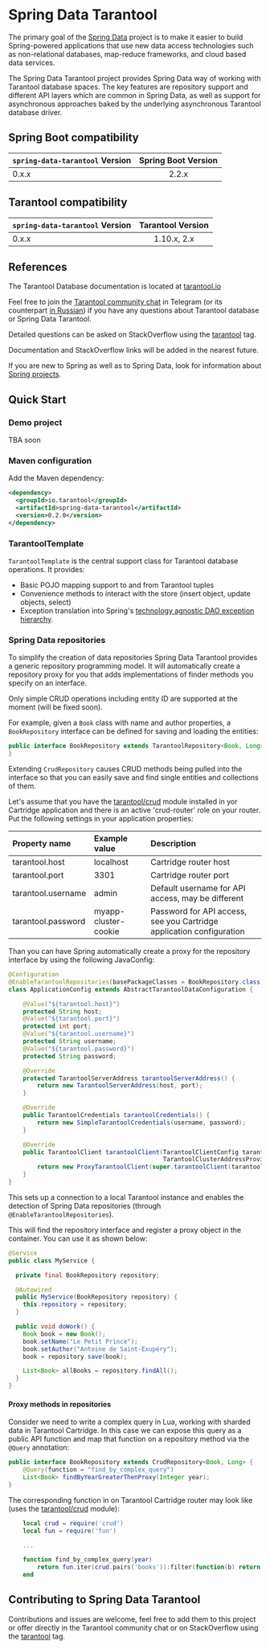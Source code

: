 # Spring Data Tarantool

The primary goal of the [Spring Data](https://projects.spring.io/spring-data)
project is to make it easier to build Spring-powered applications that
use new data access technologies such as non-relational databases,
map-reduce frameworks, and cloud based data services.

The Spring Data Tarantool project provides Spring Data way of working
with Tarantool database spaces. The key features are repository support
and different API layers which are common in Spring Data, as well as
support for asynchronous approaches baked by the underlying asynchronous
Tarantool database driver.

## Spring Boot compatibility

|`spring-data-tarantool` Version | Spring Boot Version
| :----------- | :----: |
|0.x.x | 2.2.x

## Tarantool compatibility

|`spring-data-tarantool` Version | Tarantool Version
| :----------- | :----: |
| 0.x.x | 1.10.x, 2.x

## References

The Tarantool Database documentation is located at
[tarantool.io](https://www.tarantool.io/en/doc/latest/reference/)

Feel free to join the [Tarantool community chat](https://t.me/tarnatool)
in Telegram (or its counterpart [in Russian](https://t.me/tarnatoolru))
if you have any questions about Tarantool database or Spring Data Tarantool.

Detailed questions can be asked on StackOverflow using the
[tarantool](https://stackoverflow.com/questions/tagged/tarantool) tag.

Documentation and StackOverflow links will be added in the nearest future.

If you are new to Spring as well as to Spring Data, look for information
about [Spring projects](https://projects.spring.io/).

## Quick Start

### Demo project

TBA soon

### Maven configuration

Add the Maven dependency:

```xml
<dependency>
  <groupId>io.tarantool</groupId>
  <artifactId>spring-data-tarantool</artifactId>
  <version>0.2.0</version>
</dependency>
```

### TarantoolTemplate

`TarantoolTemplate` is the central support class for Tarantool database
operations. It provides:

* Basic POJO mapping support to and from Tarantool tuples
* Convenience methods to interact with the store (insert object,
update objects, select)
* Exception translation into Spring's
[technology agnostic DAO exception hierarchy](https://docs.spring.io/spring/docs/current/spring-framework-reference/html/dao.html#dao-exceptions).

### Spring Data repositories

To simplify the creation of data repositories Spring Data Tarantool
provides a generic repository programming model. It will automatically
create a repository proxy for you that adds implementations of finder
methods you specify on an interface.

Only simple CRUD operations including entity ID are supported at the
moment (will be fixed soon).

For example, given a `Book` class with name and author properties, a
`BookRepository` interface can be defined for saving and loading the
entities:

```java
public interface BookRepository extends TarantoolRepository<Book, Long> {
}
```

Extending `CrudRepository` causes CRUD methods being pulled into the
interface so that you can easily save and find single entities and
collections of them.

Let's assume that you have the [tarantool/crud](https://github.com/tarantool/crud) module installed in yor Cartridge
application and there is an active 'crud-router' role on your router. Put the following settings in your application
properties:

| Property name      | Example value | Description
| :----------------  | :-----------  | :---------
| tarantool.host     | localhost            | Cartridge router host
| tarantool.port     | 3301                 | Cartridge router port
| tarantool.username | admin                | Default username for API access, may be different
| tarantool.password | myapp-cluster-cookie | Password for API access, see you Cartridge application configuration

Than you can have Spring automatically create a proxy for the repository interface by using the following JavaConfig:

```java
@Configuration
@EnableTarantoolRepositories(basePackageClasses = BookRepository.class)
class ApplicationConfig extends AbstractTarantoolDataConfiguration {

    @Value("${tarantool.host}")
    protected String host;
    @Value("${tarantool.port}")
    protected int port;
    @Value("${tarantool.username}")
    protected String username;
    @Value("${tarantool.password}")
    protected String password;

    @Override
    protected TarantoolServerAddress tarantoolServerAddress() {
        return new TarantoolServerAddress(host, port);
    }

    @Override
    public TarantoolCredentials tarantoolCredentials() {
        return new SimpleTarantoolCredentials(username, password);
    }

    @Override
    public TarantoolClient tarantoolClient(TarantoolClientConfig tarantoolClientConfig,
                                           TarantoolClusterAddressProvider tarantoolClusterAddressProvider) {
        return new ProxyTarantoolClient(super.tarantoolClient(tarantoolClientConfig, tarantoolClusterAddressProvider));
    }
}
```

This sets up a connection to a local Tarantool instance and enables the
detection of Spring Data repositories (through `@EnableTarantoolRepositories`).

This will find the repository interface and register a proxy object in the container. You can use it as shown below:

```java
@Service
public class MyService {

  private final BookRepository repository;

  @Autowired
  public MyService(BookRepository repository) {
    this.repository = repository;
  }

  public void doWork() {
    Book book = new Book();
    book.setName("Le Petit Prince");
    book.setAuthor("Antoine de Saint-Exupéry");
    book = repository.save(book);

    List<Book> allBooks = repository.findAll();
  }
}
```

#### Proxy methods in repositories

Consider we need to write a complex query in Lua, working with sharded data in Tarantool Cartridge. In this case
we can expose this query as a public API function and map that function on a repository method via the `@Query`
annotation:

```java
public interface BookRepository extends CrudRepository<Book, Long> {
    @Query(function = "find_by_complex_query")
    List<Book> findByYearGreaterThenProxy(Integer year);
}
```

The corresponding function in on Tarantool Cartridge router may look like (uses the
[tarantool/crud](https://github.com/tarantool/crud) module):

```lua
    local crud = require('crud')
    local fun = require('fun')

    ...

    function find_by_complex_query(year)
        return fun.iter(crud.pairs('books')):filter(function(b) return b[6] and b[6] > year end):totable()
    end
```

## Contributing to Spring Data Tarantool

Contributions and issues are welcome, feel free to add them to this
project or offer directly in the Tarantool community chat or on
StackOverflow using the [tarantool](https://stackoverflow.com/questions/tagged/tarantool)
tag.

